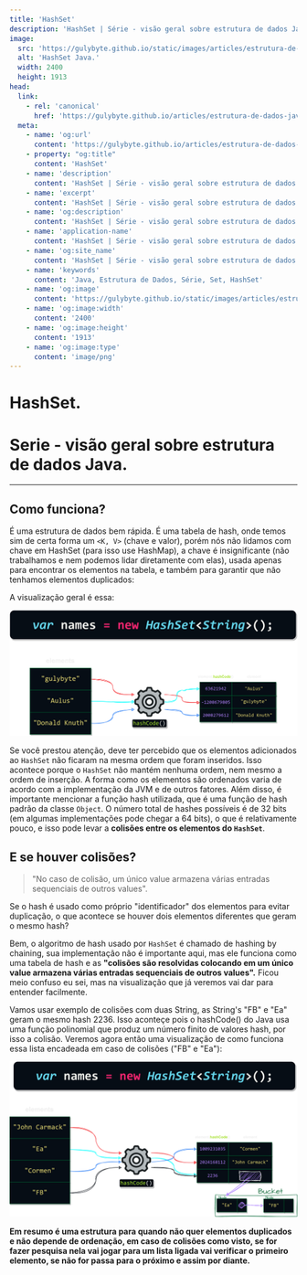 ```yaml
---
title: 'HashSet'
description: 'HashSet | Série - visão geral sobre estrutura de dados Java.'
image:
  src: 'https://gulybyte.github.io/static/images/articles/estrutura-de-dados-java/hash-set-colisao.png'
  alt: 'HashSet Java.'
  width: 2400
  height: 1913
head:
  link:
    - rel: 'canonical'
      href: 'https://gulybyte.github.io/articles/estrutura-de-dados-java'
  meta:
    - name: 'og:url'
      content: 'https://gulybyte.github.io/articles/estrutura-de-dados-java'
    - property: "og:title"
      content: 'HashSet'
    - name: 'description'
      content: 'HashSet | Série - visão geral sobre estrutura de dados Java.'
    - name: 'excerpt'
      content: 'HashSet | Série - visão geral sobre estrutura de dados Java.'
    - name: 'og:description'
      content: 'HashSet | Série - visão geral sobre estrutura de dados Java.'
    - name: 'application-name'
      content: 'HashSet | Série - visão geral sobre estrutura de dados Java.'
    - name: 'og:site_name'
      content: 'HashSet | Série - visão geral sobre estrutura de dados Java.'
    - name: 'keywords'
      content: 'Java, Estrutura de Dados, Série, Set, HashSet'
    - name: 'og:image'
      content: 'https://gulybyte.github.io/static/images/articles/estrutura-de-dados-java/hash-set-colisao.png'
    - name: 'og:image:width'
      content: '2400'
    - name: 'og:image:height'
      content: '1913'
    - name: 'og:image:type'
      content: 'image/png'
---
```


# HashSet.

<h1 style="text-align: left; padding: 0em 0em !important; font-size: 2em">Serie - visão geral sobre estrutura de dados Java.</h1>

---

## Como funciona?

É uma estrutura de dados bem rápida. É uma tabela de hash, onde temos sim de certa forma um `<K, V>` (chave e valor), porém nós não lidamos com chave em HashSet (para isso use HashMap), a chave é insignificante (não trabalhamos e nem podemos lidar diretamente com elas), usada apenas para encontrar os elementos na tabela, e também para garantir que não tenhamos elementos duplicados:

A visualização geral é essa:

![HashSet Java](/static/images/articles/estrutura-de-dados-java/hash-set.png)

Se você prestou atenção, deve ter percebido que os elementos adicionados ao `HashSet` não ficaram na mesma ordem que foram inseridos. Isso acontece porque o `HashSet` não mantém nenhuma ordem, nem mesmo a ordem de inserção. A forma como os elementos são ordenados varia de acordo com a implementação da JVM e de outros fatores. Além disso, é importante mencionar a função hash utilizada, que é uma função de hash padrão da classe `Object`. O número total de hashes possíveis é de 32 bits (em algumas implementações pode chegar a 64 bits), o que é relativamente pouco, e isso pode levar a **colisões entre os elementos do `HashSet`**.

## E se houver colisões?
> "No caso de colisão, um único value armazena várias entradas sequenciais de outros values".

Se o hash é usado como próprio "identificador" dos elementos para evitar duplicação, o que acontece se houver dois elementos diferentes que geram o mesmo hash?

Bem, o algoritmo de hash usado por `HashSet` é chamado de hashing by chaining, sua implementação não é importante aqui, mas ele funciona como uma tabela de hash e as **"colisões são resolvidas colocando em um único value armazena várias entradas sequenciais de outros values".** Ficou meio confuso eu sei, mas na visualização que já veremos vai dar para entender facilmente.

Vamos usar exemplo de colisões com duas String, as String's "FB" e "Ea" geram o mesmo hash 2236. Isso aconteçe pois o hashCode() do Java usa uma função polinomial que produz um número finito de valores hash, por isso a colisão. Veremos agora então uma visualização de como funciona essa lista encadeada em caso de colisões ("FB" e "Ea"):

![HashSet Colisão Java](/static/images/articles/estrutura-de-dados-java/hash-set-colisao.png)

**Em resumo é uma estrutura para quando não quer elementos duplicados e não depende de ordenação, em caso de colisões como visto, se for fazer pesquisa nela vai jogar para um lista ligada vai verificar o primeiro elemento, se não for passa para o próximo e assim por diante.**
